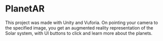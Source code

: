 # PlanetAR
This project was made with Unity and Vuforia. On pointing your camera to the specified image, you get an augmented reality representation of the Solar system, with UI buttons to click and learn more about the planets.
